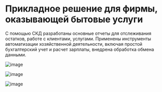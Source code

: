 <h1>Прикладное решение для фирмы, оказывающей бытовые услуги</h1>
С помощью СКД разработаны основные отчеты для отслеживания остатков, работе с клиентами, услугами.
Применены инструменты автоматизации хозяйственной деятельности, включая простой бухгалтерский учет и расчет зарплаты, внедрена обработка обмена данными.

![image](https://github.com/user-attachments/assets/3c63199c-2812-440f-abb8-e74fcf480995)

![image](https://github.com/user-attachments/assets/ee5fbe8d-d983-4754-bccf-e2f4fa0e6b79)

![image](https://github.com/user-attachments/assets/8399ce51-fb8a-443b-baf5-a82009a2c874)
